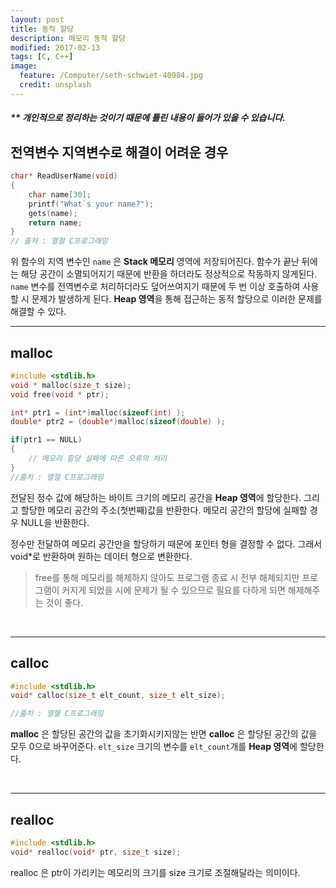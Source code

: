 ```yaml
---
layout: post
title: 동적 할당
description: 메모리 동적 할당
modified: 2017-02-13
tags: [C, C++]
image:
  feature: /Computer/seth-schwiet-40984.jpg
  credit: unsplash
---
```


##### ** 개인적으로 정리하는 것이기 때문에 틀린 내용이 들어가 있을 수 있습니다.

## 전역변수 지역변수로 해결이 어려운 경우
```c
char* ReadUserName(void)
{
	char name[30];
	printf("What`s your name?");
	gets(name);
	return name;
}
// 출처 : 열혈 C프로그래밍
```

위 함수의 지역 변수인 `name` 은 **Stack 메모리** 영역에 저장되어진다.
함수가 끝난 뒤에는 해당 공간이 소멸되어지기 때문에 반환을 하더라도 정상적으로 작동하지 않게된다.
`name` 변수를 전역변수로 처리하더라도 덮어쓰여지기 때문에 두 번 이상 호출하여 사용할 시 문제가 발생하게 된다.
**Heap 영역**을 통해 접근하는 동적 할당으로 이러한 문제를  해결할 수 있다.
<br />

---

## malloc

```c
#include <stdlib.h>
void * malloc(size_t size);
void free(void * ptr);

int* ptr1 = (int*)malloc(sizeof(int) );
double* ptr2 = (double*)malloc(sizeof(double) );

if(ptr1 == NULL)
{
	// 메모리 할당 실패에 따른 오류의 처리
}
//출처 : 열혈 C프로그래밍
```
전달된 정수 값에 해당하는 바이트 크기의 메모리 공간을 **Heap 영역**에 할당한다.
그리고 할당한 메모리 공간의 주소(첫번째)값을 반환한다.
메모리 공간의 할당에 실패할 경우 NULL을 반환한다.

정수만 전달하여 메모리 공간만을 할당하기 때문에 포인터 형을 결정할 수 없다.
그래서 void\*로 반환하며 원하는 데이터 형으로 변환한다.

> free를 통해 메모리를 해제하지 않아도 프로그램 종료 시 전부 해제되지만 프로그램이 커지게 되었을 시에
> 문제가 될 수 있으므로 필요를 다하게 되면 해제해주는 것이 좋다.

<br />

---

## calloc

```c
#include <stdlib.h>
void* calloc(size_t elt_count, size_t elt_size);

//출처 : 열혈 C프로그래밍
```
**malloc** 은 할당된 공간의 값을 초기화시키지않는 반면
**calloc** 은 할당된 공간의 값을 모두 0으로 바꾸어준다.
 `elt_size` 크기의 변수를 `elt_count`개를 **Heap 영역**에 할당한다.

<br />

---

## realloc

```c
#include <stdlib.h>
void* realloc(void* ptr, size_t size);
```
realloc 은 ptr이 가리키는 메모리의 크기를 size 크기로 조절해달라는 의미이다.

<br />
